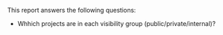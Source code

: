 This report answers the following questions:

- Whhich projects are in each visibility group (public/private/internal)?
